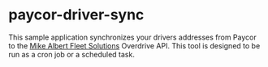 # paycor-driver-sync

This sample application synchronizes your drivers addresses from Paycor to the [Mike Albert Fleet Solutions](https://mikealbert.com) Overdrive API. This tool is designed to be run as a cron job or a scheduled task.

